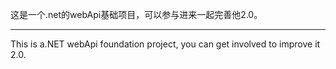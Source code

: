 这是一个.net的webApi基础项目，可以参与进来一起完善他2.0。
***
This is a.NET webApi foundation project, you can get involved to improve it 2.0.
